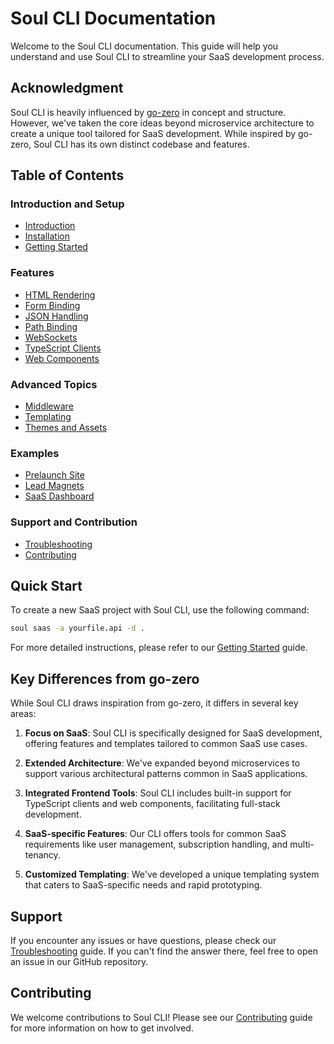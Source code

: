 # Soul CLI Documentation

Welcome to the Soul CLI documentation. This guide will help you understand and use Soul CLI to streamline your SaaS development process.

## Acknowledgment

Soul CLI is heavily influenced by [go-zero](https://github.com/zeromicro/go-zero) in concept and structure. However, we've taken the core ideas beyond microservice architecture to create a unique tool tailored for SaaS development. While inspired by go-zero, Soul CLI has its own distinct codebase and features.

## Table of Contents

### Introduction and Setup

- [Introduction](./docs/introduction.md)
- [Installation](./docs/installation.md)
- [Getting Started](./docs/getting_started.md)

### Features

- [HTML Rendering](./docs/features/html_rendering.md)
- [Form Binding](./docs/features/form_binding.md)
- [JSON Handling](./docs/features/json_handling.md)
- [Path Binding](./docs/features/path_binding.md)
- [WebSockets](./docs/features/websockets.md)
- [TypeScript Clients](./docs/features/typescript_clients.md)
- [Web Components](./docs/features/web_components.md)

### Advanced Topics

- [Middleware](./docs/advanced_topics/middleware.md)
- [Templating](./docs/advanced_topics/templating.md)
- [Themes and Assets](./docs/advanced_topics/themes_and_assets.md)

### Examples

- [Prelaunch Site](./docs/examples/prelaunch_site.md)
- [Lead Magnets](./docs/examples/lead_magnets.md)
- [SaaS Dashboard](./docs/examples/saas_dashboard.md)

### Support and Contribution

- [Troubleshooting](./docs/troubleshooting.md)
- [Contributing](./docs/contributing.md)

## Quick Start

To create a new SaaS project with Soul CLI, use the following command:

```bash
soul saas -a yourfile.api -d .
```

For more detailed instructions, please refer to our [Getting Started](./docs/getting_started.md) guide.

## Key Differences from go-zero

While Soul CLI draws inspiration from go-zero, it differs in several key areas:

1. **Focus on SaaS**: Soul CLI is specifically designed for SaaS development, offering features and templates tailored to common SaaS use cases.

2. **Extended Architecture**: We've expanded beyond microservices to support various architectural patterns common in SaaS applications.

3. **Integrated Frontend Tools**: Soul CLI includes built-in support for TypeScript clients and web components, facilitating full-stack development.

4. **SaaS-specific Features**: Our CLI offers tools for common SaaS requirements like user management, subscription handling, and multi-tenancy.

5. **Customized Templating**: We've developed a unique templating system that caters to SaaS-specific needs and rapid prototyping.

## Support

If you encounter any issues or have questions, please check our [Troubleshooting](./docs/troubleshooting.md) guide. If you can't find the answer there, feel free to open an issue in our GitHub repository.

## Contributing

We welcome contributions to Soul CLI! Please see our [Contributing](./docs/contributing.md) guide for more information on how to get involved.
